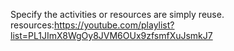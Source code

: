 Specify the activities or resources are  simply reuse.  resources:https://youtube.com/playlist?list=PL1JImX8WgOy8JVM6OUx9zfsmfXuJsmkJ7
